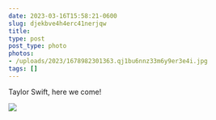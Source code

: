 ```yaml
---
date: 2023-03-16T15:58:21-0600
slug: djekbve4h4erc41nerjqw
title: 
type: post
post_type: photo
photos:
- /uploads/2023/1678982301363.qj1bu6nnz33m6y9er3e4i.jpg
tags: []
---
```

Taylor Swift, here we come!


![](/uploads/2023/1678982301363.qj1bu6nnz33m6y9er3e4i.jpg)


